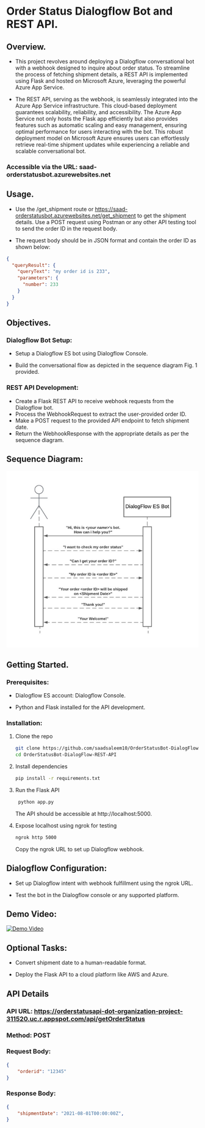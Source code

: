 # Order Status Dialogflow Bot and REST API.

## Overview.

* This project revolves around deploying a Dialogflow conversational bot with a webhook designed to inquire about order status. To streamline the process of fetching shipment details, a REST API is implemented using Flask and hosted on Microsoft Azure, leveraging the powerful Azure App Service.

* The REST API, serving as the webhook, is seamlessly integrated into the Azure App Service infrastructure. This cloud-based deployment guarantees scalability, reliability, and accessibility. The Azure App Service not only hosts the Flask app efficiently but also provides features such as automatic scaling and easy management, ensuring optimal performance for users interacting with the bot. This robust deployment model on Microsoft Azure ensures users can effortlessly retrieve real-time shipment updates while experiencing a reliable and scalable conversational bot.

### Accessible via the URL: saad-orderstatusbot.azurewebsites.net

## Usage.

* Use the /get_shipment route or https://saad-orderstatusbot.azurewebsites.net/get_shipment to get the shipment details. Use a POST request using Postman or any other API testing tool to send the order ID in the request body.

* The request body should be in JSON format and contain the order ID as shown below:
```json
{
  "queryResult": {
    "queryText": "my order id is 233",
    "parameters": {
      "number": 233
    }
  }
}
```

## Objectives.

### Dialogflow Bot Setup:

* Setup a Dialogflow ES bot using Dialogflow Console.

* Build the conversational flow as depicted in the sequence diagram Fig. 1 provided.


### REST API Development:

* Create a Flask REST API to receive webhook requests from the Dialogflow bot.
* Process the WebhookRequest to extract the user-provided order ID.
* Make a POST request to the provided API endpoint to fetch shipment date.
* Return the WebhookResponse with the appropriate details as per the sequence diagram.


## Sequence Diagram:

![Figure 1](assets/sequencediagram.jpg)



## Getting Started.

### Prerequisites:

* Dialogflow ES account: Dialogflow Console.

* Python and Flask installed for the API development.


### Installation:

1. Clone the repo
   ```sh
   git clone https://github.com/saadsaleem10/OrderStatusBot-DialogFlow-REST-API.git
   cd OrderStatusBot-DialogFlow-REST-API
   ```

2. Install dependencies
   ```sh
   pip install -r requirements.txt
   ```

3. Run the Flask API
   ```sh
    python app.py
    ```
    The API should be accessible at http://localhost:5000.


4. Expose localhost using ngrok for testing
   ```sh
   ngrok http 5000
   ```
   Copy the ngrok URL to set up Dialogflow webhook.



## Dialogflow Configuration:

* Set up Dialogflow intent with webhook fulfillment using the ngrok URL.

* Test the bot in the Dialogflow console or any supported platform.


## Demo Video:

[![Demo Video](https://img.youtube.com/vi/VIDEO-ID/0.jpg)](https://www.youtube.com/watch?v=VIDEO-ID)


## Optional Tasks:

* Convert shipment date to a human-readable format.

* Deploy the Flask API to a cloud platform like AWS and Azure.


## API Details

### API URL: https://orderstatusapi-dot-organization-project-311520.uc.r.appspot.com/api/getOrderStatus

### Method: POST

### Request Body:
```json
{
    "orderid": "12345"
}
```

### Response Body:
```json
{
    "shipmentDate": "2021-08-01T00:00:00Z",
}

